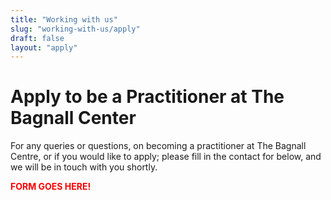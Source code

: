 ```yaml
---
title: "Working with us"
slug: "working-with-us/apply"
draft: false
layout: "apply"
---
```


# Apply to be a Practitioner at The Bagnall Center

<div class="orangeline"></div>

For any queries or questions, on becoming a practitioner at The Bagnall Centre, or if you would like to apply; please fill in the contact for below, and we will be in touch with you shortly.

<span style="color: red; font-weight: bold;">FORM GOES HERE!</span>